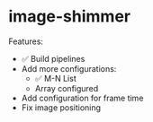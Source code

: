 # image-shimmer

Features:
- ✅ Build pipelines
- Add more configurations:
  - ✅ M-N List
  - Array configured
- Add configuration for frame time
- Fix image positioning
